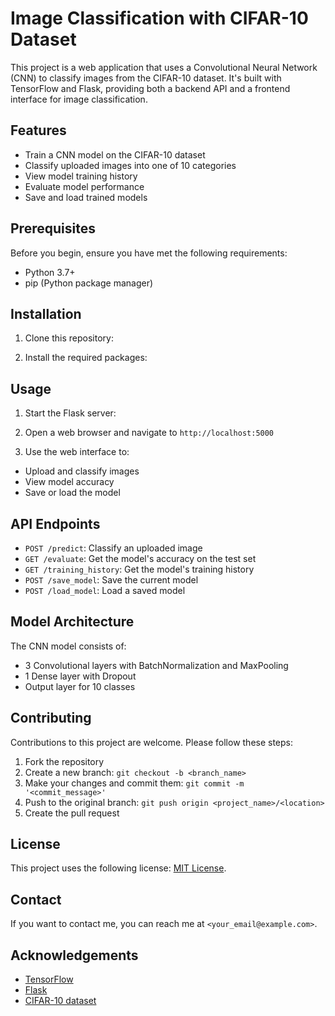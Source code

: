# Image Classification with CIFAR-10 Dataset

This project is a web application that uses a Convolutional Neural Network (CNN) to classify images from the CIFAR-10 dataset. It's built with TensorFlow and Flask, providing both a backend API and a frontend interface for image classification.

## Features

- Train a CNN model on the CIFAR-10 dataset
- Classify uploaded images into one of 10 categories
- View model training history
- Evaluate model performance
- Save and load trained models

## Prerequisites

Before you begin, ensure you have met the following requirements:
- Python 3.7+
- pip (Python package manager)

## Installation

1. Clone this repository:

2. Install the required packages:

## Usage

1. Start the Flask server:

2. Open a web browser and navigate to `http://localhost:5000`

3. Use the web interface to:
- Upload and classify images
- View model accuracy
- Save or load the model

## API Endpoints

- `POST /predict`: Classify an uploaded image
- `GET /evaluate`: Get the model's accuracy on the test set
- `GET /training_history`: Get the model's training history
- `POST /save_model`: Save the current model
- `POST /load_model`: Load a saved model

## Model Architecture

The CNN model consists of:
- 3 Convolutional layers with BatchNormalization and MaxPooling
- 1 Dense layer with Dropout
- Output layer for 10 classes

## Contributing

Contributions to this project are welcome. Please follow these steps:

1. Fork the repository
2. Create a new branch: `git checkout -b <branch_name>`
3. Make your changes and commit them: `git commit -m '<commit_message>'`
4. Push to the original branch: `git push origin <project_name>/<location>`
5. Create the pull request

## License

This project uses the following license: [MIT License](https://opensource.org/licenses/MIT).

## Contact

If you want to contact me, you can reach me at `<your_email@example.com>`.

## Acknowledgements

- [TensorFlow](https://www.tensorflow.org/)
- [Flask](https://flask.palletsprojects.com/)
- [CIFAR-10 dataset](https://www.cs.toronto.edu/~kriz/cifar.html)
